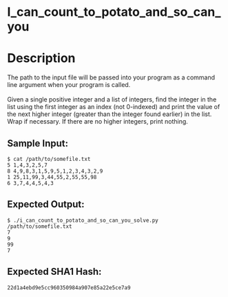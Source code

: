 # I_can_count_to_potato_and_so_can_you

# Description

<p>The path to the input file will be passed into your program as a command line argument when your program is called.<br/><br/>
Given a single positive integer and a list of integers, find the integer in the list using the first integer as an index (not 0-indexed) and print the value of the next higher integer (greater than the integer found earlier) in the list. Wrap if necessary. If there are no higher integers, print nothing.
</p>

## Sample Input:

```
$ cat /path/to/somefile.txt
5 1,4,3,2,5,7
8 4,9,8,3,1,5,9,5,1,2,3,4,3,2,9
1 25,11,99,3,44,55,2,55,55,98
6 3,7,4,4,5,4,3
```
## Expected Output:

```
$ ./i_can_count_to_potato_and_so_can_you_solve.py /path/to/somefile.txt
7
9
99
7
```
## Expected SHA1 Hash:

```
22d1a4ebd9e5cc960350984a907e85a22e5ce7a9
```
